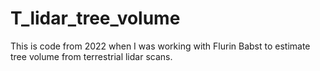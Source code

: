 # T_lidar_tree_volume
This is code from 2022 when I was working with Flurin Babst to estimate tree volume from terrestrial lidar scans. 
